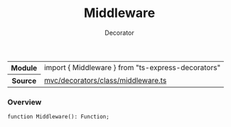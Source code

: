 <header class="symbol-info-header">    <h1 id="middleware">Middleware</h1>    <label class="symbol-info-type-label decorator">Decorator</label>      </header>
<section class="symbol-info">      <table class="is-full-width">        <tbody>        <tr>          <th>Module</th>          <td>            <div class="lang-typescript">                <span class="token keyword">import</span> { Middleware }                 <span class="token keyword">from</span>                 <span class="token string">"ts-express-decorators"</span>                            </div>          </td>        </tr>        <tr>          <th>Source</th>          <td>            <a href="https://romakita.github.io/ts-express-decorators/#//blob/v2.5.0/src/mvc/decorators/class/middleware.ts#L0-L0">                mvc/decorators/class/middleware.ts            </a>        </td>        </tr>                </tbody>      </table>    </section>

### Overview

<pre><code class="typescript-lang">function <span class="token function">Middleware</span><span class="token punctuation">(</span><span class="token punctuation">)</span><span class="token punctuation">:</span> Function<span class="token punctuation">;</span></code></pre>
